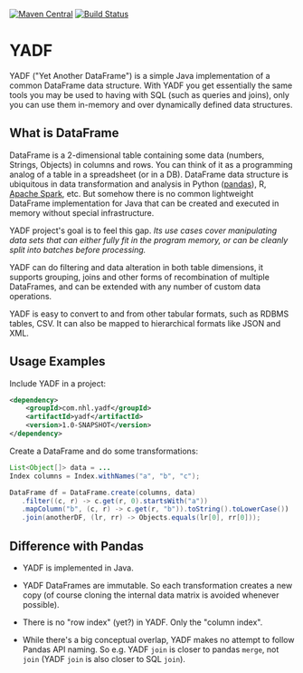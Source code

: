 [![Maven Central](https://img.shields.io/maven-central/v/com.nhl.yadf/yadf.svg)](https://maven-badges.herokuapp.com/maven-central/com.nhl.yadf/yadf/)
[![Build Status](https://travis-ci.org/nhl/yadf.svg)](https://travis-ci.org/nhl/yadf)

# YADF

YADF ("Yet Another DataFrame") is a simple Java implementation of a common
DataFrame data structure. With YADF you get essentially the same tools
you may be used to having with SQL (such as queries and joins), only you
can use them in-memory and over dynamically defined data structures.

## What is DataFrame

DataFrame is a 2-dimensional table containing some data (numbers, Strings, Objects)
in columns and rows. You can think of it as a programming analog of a
table in a spreadsheet (or in a DB). DataFrame data structure is
ubiquitous in data transformation and analysis
in Python ([pandas](https://pandas.pydata.org/)), R,
[Apache Spark](https://spark.apache.org/docs/latest/sql-programming-guide.html#datasets-and-dataframes), etc.
But somehow there is no common lightweight DataFrame implementation
for Java that can be created and executed in memory without special
infrastructure.

YADF project's goal is to feel this gap. _Its use cases cover manipulating
data sets that can either fully fit in the program memory, or can be cleanly split into
batches before processing._

YADF can do filtering and data alteration in both table dimensions, it
supports grouping, joins and other forms of recombination of multiple
DataFrames, and can be extended with any number of custom data operations.

YADF is easy to convert to and from other tabular formats, such as
RDBMS tables, CSV. It can also be mapped to hierarchical formats like
JSON and XML.

## Usage Examples

Include YADF in a project:

```xml
<dependency>
    <groupId>com.nhl.yadf</groupId>
    <artifactId>yadf</artifactId>
    <version>1.0-SNAPSHOT</version>
</dependency>
```

Create a DataFrame and do some transformations:

```java
List<Object[]> data = ...
Index columns = Index.withNames("a", "b", "c");

DataFrame df = DataFrame.create(columns, data)
   .filter((c, r) -> c.get(r, 0).startsWith("a"))
   .mapColumn("b", (c, r) -> c.get(r, "b")).toString().toLowerCase())
   .join(anotherDF, (lr, rr) -> Objects.equals(lr[0], rr[0]));
```

## Difference with Pandas

* YADF is implemented in Java.

* YADF DataFrames are immutable. So each transformation creates a new
copy (of course cloning the internal data matrix is avoided whenever
possible).

* There is no "row index" (yet?) in YADF. Only the "column index".

* While there's a big conceptual overlap, YADF makes no attempt to follow
Pandas API naming. So e.g. YADF `join` is closer to pandas `merge`,
not `join` (YADF `join` is also closer to SQL `join`).